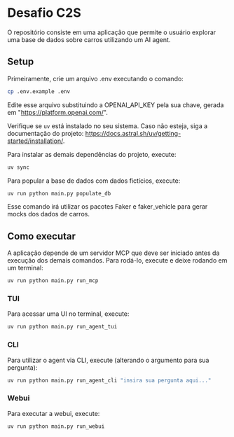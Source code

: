 # Desafio C2S

O repositório consiste em uma aplicação que permite o usuário explorar uma base de dados sobre carros utilizando um AI agent. 

## Setup

Primeiramente, crie um arquivo .env executando o comando:

```bash
cp .env.example .env
```

Edite esse arquivo substituindo a OPENAI_API_KEY pela sua chave, gerada em "https://platform.openai.com/".

Verifique se `uv` está instalado no seu sistema. Caso não esteja, siga a documentação do projeto: https://docs.astral.sh/uv/getting-started/installation/.

Para instalar as demais dependências do projeto, execute:

```bash
uv sync
```

Para popular a base de dados com dados fictícios, execute:

```bash
uv run python main.py populate_db
```

Esse comando irá utilizar os pacotes Faker e faker_vehicle para gerar mocks dos dados de carros.

## Como executar

A aplicação depende de um servidor MCP que deve ser iniciado antes da execução dos demais comandos. Para rodá-lo, execute e deixe rodando em um terminal:

```bash
uv run python main.py run_mcp
```

### TUI

Para acessar uma UI no terminal, execute:

```bash
uv run python main.py run_agent_tui
```

### CLI
Para utilizar o agent via CLI, execute (alterando o argumento para sua pergunta):

```bash
uv run python main.py run_agent_cli "insira sua pergunta aqui..."
```

### Webui

Para executar a webui, execute:

```bash
uv run python main.py run_webui
```
